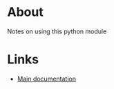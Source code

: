 # About

Notes on using this python module

# Links

* [Main documentation](http://www.pygresql.org/contents/index.html)
